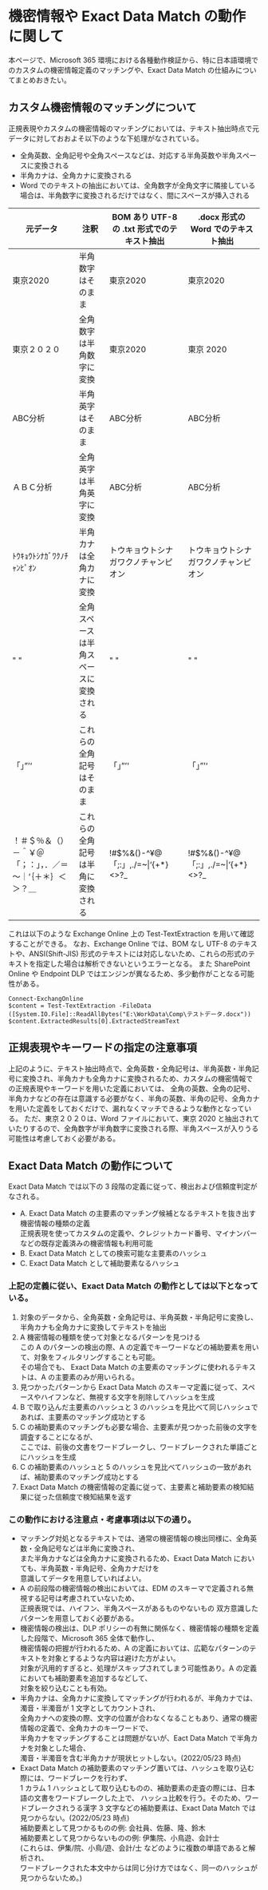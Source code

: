 # 機密情報や Exact Data Match の動作に関して
本ページで、Microsoft 365 環境における各種動作検証から、特に日本語環境でのカスタムの機密情報定義のマッチングや、Exact Data Match の仕組みについてまとめおきたい。

## カスタム機密情報のマッチングについて
正規表現やカスタムの機密情報のマッチングにおいては、テキスト抽出時点で元データに対しておおよそ以下のような下処理がなされている。
- 全角英数、全角記号や全角スペースなどは、対応する半角英数や半角スペースに変換される
- 半角カナは、全角カナに変換される
- Word でのテキストの抽出においては、全角数字が全角文字に隣接している場合は、半角数字に変換されるだけではなく、間にスペースが挿入される

|  元データ  | 注釈 |BOM あり UTF-8 の .txt 形式でのテキスト抽出 | .docx 形式の Word でのテキスト抽出 |
| ---- | ---- | ---- | ---- |
|  東京2020  | 半角数字はそのまま |  東京2020  | 東京2020 |
|  東京２０２０  | 全角数字は半角数字に変換 | 東京2020  | 東京 2020 |
| ABC分析 |  半角英字はそのまま | ABC分析 | ABC分析 |
| ＡＢＣ分析 |  全角英字は半角英字に変換 |ABC分析 | ABC分析 |
| ﾄｳｷｮｳﾄｼﾅｶﾞﾜｸﾉﾁｬﾝﾋﾟｵﾝ | 半角カナは全角カナに変換 | トウキョウトシナガワクノチャンピオン | トウキョウトシナガワクノチャンピオン |
| " " | 全角スペースは半角スペースに変換される | " " | " " |
| 「」”’‘ | これらの全角記号はそのまま | 「」”’‘ | 「」”’‘ |
| ！＃＄％＆（）－＾￥＠「；：」，．／＝～｜‘｛＋＊｝＜＞？＿ | これらの全角記号は半角に変換される | !#$%&()-^¥@「;:」,./=~\|‘{+*}<>?_ | !#$%&()-^¥@「;:」,./=~\|‘{+*}<>?_ |

これは以下のような Exchange Online 上の Test-TextExtraction を用いて確認することができる。
なお、Exchange Online では、BOM なし UTF-8 のテキストや、ANSI(Shift-JIS) 形式のテキストには対応しないため、これらの形式のテキストを指定した場合は解析できないというエラーとなる。
また SharePoint Online や Endpoint DLP ではエンジンが異なるため、多少動作がことなる可能性がある。
```
Connect-ExchangOnline
$content = Test-TextExtraction -FileData ([System.IO.File]::ReadAllBytes("E:\WorkData\Comp\テストデータ.docx"))
$content.ExtractedResults[0].ExtractedStreamText
```

## 正規表現やキーワードの指定の注意事項
上記のように、テキスト抽出時点で、全角英数・全角記号は、半角英数・半角記号に変換され、半角カナも全角カナに変換されるため、カスタムの機密情報での正規表現やキーワードを用いた定義においては、
全角の英数、全角の記号、半角カナなどの存在は意識する必要がなく、半角の英数、半角の記号、全角カナを用いた定義をしておくだけで、漏れなくマッチできるような動作となっている。
ただ、東京２０２０は、Word ファイルにおいて、東京 2020 と抽出されていたりするので、全角数字が半角数字に変換される際、半角スペースが入りうる可能性は考慮しておく必要がある。

## Exact Data Match の動作について
Exact Data Match では以下の 3 段階の定義に従って、検出および信頼度判定がなされる。
- A. Exact Data Match の主要素のマッチング候補となるテキストを抜き出す機密情報の種類の定義   
     正規表現を使ってカスタムの定義や、クレジットカード番号、マイナンバーなどの既存定義済みの機密情報も利用可能
- B. Exact Data Match としての検索可能な主要素のハッシュ
- C. Exact Data Match として補助要素なるハッシュ


### 上記の定義に従い、Exact Data Match の動作としては以下となっている。
1. 対象のデータから、全角英数・全角記号は、半角英数・半角記号に変換し、半角カナも全角カナに変換してテキストを抽出
2. A 機密情報の種類を使って対象となるパターンを見つける   
   この A のパターンの検出の際、A の定義でキーワードなどの補助要素を用いて、対象をフィルタリングすることも可能。   
   その場合でも、 Exact Data Match の主要素のマッチングに使われるテキストは、A の主要素のみが用いられる。
3. 見つかったパターンから Exact Data Match のスキーマ定義に従って、スペースやハイフンなど、無視する文字を削除してハッシュを生成
4. B で取り込んだ主要素のハッシュと 3 のハッシュを見比べて同じハッシュであれば、主要素のマッチング成功とする
5. C の補助要素のマッチングも必要な場合、主要素が見つかった前後の文字を調査することになるが、   
ここでは、前後の文書をワードブレークし、ワードブレークされた単語ごとにハッシュを生成
6. C の補助要素のハッシュと 5 のハッシュを見比べてハッシュの一致があれば、補助要素のマッチング成功とする
7. Exact Data Match の機密情報の定義に従って、主要素と補助要素の検知結果に従った信頼度で検知結果を返す

### この動作における注意点・考慮事項は以下の通り。
- マッチング対処となるテキストでは、通常の機密情報の検出同様に、全角英数・全角記号などは半角に変換され、   
また半角カナなどは全角カナに変換されるため、Exact Data Match においても、半角英数・半角記号、全角カナだけを   
意識してデータを用意していればよい。
- A の前段階の機密情報の検出においては、EDM のスキーマで定義される無視する記号は考慮されていないため、   
  正規表現では、ハイフン、半角スペースがあるものやないもの 双方意識したパターンを用意しておく必要がある。
- 機密情報の検出は、DLP ポリシーの有無に関係なく、機密情報の種類を定義した段階で、Microsoft 365 全体で動作し、   
  機密情報の把握が行われるため、A の定義においては、広範なパターンのテキストを対象とするような内容は避けた方がよい。   
  対象が汎用的すぎると、処理がスキップされてしまう可能性あり。A の定義においても補助要素を追加するなどして、   
  対象を絞り込むことも有効。
- 半角カナは、全角カナに変換してマッチングが行われるが、半角カナでは、濁音・半濁音が 1 文字としてカウントされ、   
  全角カナへの変換の際、文字の位置が合わなくなることもあり、通常の機密情報の定義で、全角カナのキーワードで、   
  半角カナをマッチングすることは問題がないが、Eact Data Match で半角カナを対象とした場合、   
濁音・半濁音を含む半角カナが現状ヒットしない。(2022/05/23 時点)   
- Exact Data Match の補助要素のマッチング置いては、ハッシュを取り込む際には、ワードブレークを行わず、   
  1 カラム 1 ハッシュとして取り込むものの、補助要素の走査の際には、日本語の文書をワードブレークした上で、
  ハッシュ比較を行う。そのため、ワードブレークされうる漢字 3 文字などの補助要素は、Exact Data Match では見つからない。(2022/05/23 時点)   
  補助要素として見つかるものの例: 会社員、佐藤、隆、鈴木   
  補助要素として見つからないものの例: 伊集院、小鳥遊、会計士   
  (これらは、伊集/院、小鳥/遊、会計/士 などのように複数の単語であると解析され、   
ワードブレークされた本文中からは同じ分け方ではなく、同一のハッシュが見つからないため。)    
